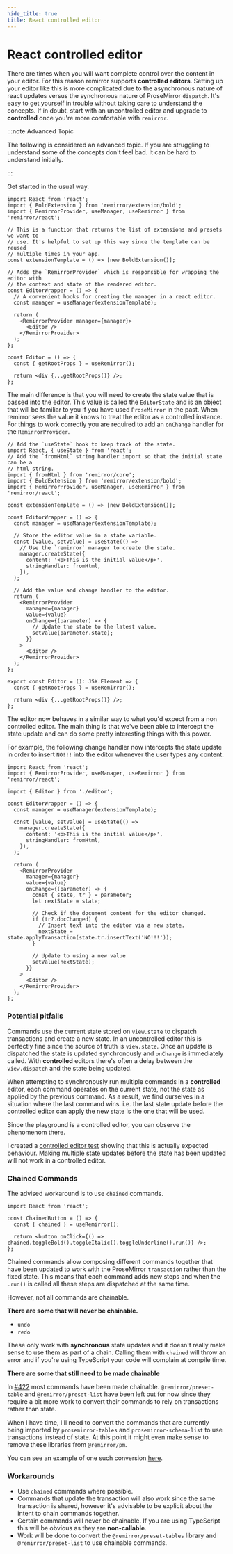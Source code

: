 ```yaml
---
hide_title: true
title: React controlled editor
---
```


# React controlled editor

There are times when you will want complete control over the content in your editor. For this reason remirror supports **controlled editors**. Setting up your editor like this is more complicated due to the asynchronous nature of react updates versus the synchronous nature of ProseMirror `dispatch`. It's easy to get yourself in trouble without taking care to understand the concepts. If in doubt, start with an uncontrolled editor and upgrade to **controlled** once you're more comfortable with `remirror`.

:::note Advanced Topic

The following is considered an advanced topic. If you are struggling to understand some of the concepts don't feel bad. It can be hard to understand initially.

:::

Get started in the usual way.

```tsx
import React from 'react';
import { BoldExtension } from 'remirror/extension/bold';
import { RemirrorProvider, useManager, useRemirror } from 'remirror/react';

// This is a function that returns the list of extensions and presets we want to
// use. It's helpful to set up this way since the template can be reused
// multiple times in your app.
const extensionTemplate = () => [new BoldExtension()];

// Adds the `RemirrorProvider` which is responsible for wrapping the editor with
// the context and state of the rendered editor.
const EditorWrapper = () => {
  // A convenient hooks for creating the manager in a react editor.
  const manager = useManager(extensionTemplate);

  return (
    <RemirrorProvider manager={manager}>
      <Editor />
    </RemirrorProvider>
  );
};

const Editor = () => {
  const { getRootProps } = useRemirror();

  return <div {...getRootProps()} />;
};
```

The main difference is that you will need to create the state value that is passed into the editor. This value is called the `EditorState` and is an object that will be familiar to you if you have used `ProseMirror` in the past. When remirror sees the value it knows to treat the editor as a controlled instance. For things to work correctly you are required to add an `onChange` handler for the `RemirrorProvider`.

```tsx
// Add the `useState` hook to keep track of the state.
import React, { useState } from 'react';
// Add the `fromHtml` string handler import so that the initial state can be a
// html string.
import { fromHtml } from 'remirror/core';
import { BoldExtension } from 'remirror/extension/bold';
import { RemirrorProvider, useManager, useRemirror } from 'remirror/react';

const extensionTemplate = () => [new BoldExtension()];

const EditorWrapper = () => {
  const manager = useManager(extensionTemplate);

  // Store the editor value in a state variable.
  const [value, setValue] = useState(() =>
    // Use the `remirror` manager to create the state.
    manager.createState({
      content: '<p>This is the initial value</p>',
      stringHandler: fromHtml,
    }),
  );

  // Add the value and change handler to the editor.
  return (
    <RemirrorProvider
      manager={manager}
      value={value}
      onChange={(parameter) => {
        // Update the state to the latest value.
        setValue(parameter.state);
      }}
    >
      <Editor />
    </RemirrorProvider>
  );
};

export const Editor = (): JSX.Element => {
  const { getRootProps } = useRemirror();

  return <div {...getRootProps()} />;
};
```

The editor now behaves in a similar way to what you'd expect from a non controlled editor. The main thing is that we've been able to intercept the state update and can do some pretty interesting things with this power.

For example, the following change handler now intercepts the state update in order to insert `NO!!!` into the editor whenever the user types any content.

```tsx
import React from 'react';
import { RemirrorProvider, useManager, useRemirror } from 'remirror/react';

import { Editor } from './editor';

const EditorWrapper = () => {
  const manager = useManager(extensionTemplate);

  const [value, setValue] = useState(() =>
    manager.createState({
      content: '<p>This is the initial value</p>',
      stringHandler: fromHtml,
    }),
  );

  return (
    <RemirrorProvider
      manager={manager}
      value={value}
      onChange={(parameter) => {
        const { state, tr } = parameter;
        let nextState = state;

        // Check if the document content for the editor changed.
        if (tr?.docChanged) {
          // Insert text into the editor via a new state.
          nextState = state.applyTransaction(state.tr.insertText('NO!!!'));
        }

        // Update to using a new value
        setValue(nextState);
      }}
    >
      <Editor />
    </RemirrorProvider>
  );
};
```

### Potential pitfalls

Commands use the current state stored on `view.state` to dispatch transactions and create a new state. In an uncontrolled editor this is perfectly fine since the source of truth is `view.state`. Once an update is dispatched the state is updated synchronously and `onChange` is immediately called. With **controlled** editors there's often a delay between the `view.dispatch` and the state being updated.

When attempting to synchronously run multiple commands in a **controlled** editor, each command operates on the current state, not the state as applied by the previous command. As a result, we find ourselves in a situation where the last command wins. i.e. the last state update before the controlled editor can apply the new state is the one that will be used.

Since the playground is a controlled editor, you can observe the phenomenom there.

I created a [controlled editor test](https://github.com/remirror/remirror/blob/7477b9357368d62e201d05db4d9872954ae13c11/packages/%40remirror/react/src/components/__tests__/react-editor-controlled.spec.tsx#L368-L418) showing that this is actually expected behaviour. Making multiple state updates before the state has been updated will not work in a controlled editor.

### Chained Commands

The advised workaround is to use `chained` commands.

```tsx
import React from 'react';

const ChainedButton = () => {
  const { chained } = useRemirror();

  return <button onClick={() => chained.toggleBold().toggleItalic().toggleUnderline().run()} />;
};
```

Chained commands allow composing different commands together that have been updated to work with the ProseMirror `transaction` rather than the fixed state. This means that each command adds new steps and when the `.run()` is called all these steps are dispatched at the same time.

However, not all commands are chainable.

**There are some that will never be chainable.**

- `undo`
- `redo`

These only work with **synchronous** state updates and it doesn't really make sense to use them as part of a chain. Calling them with `chained` will throw an error and if you're using TypeScript your code will complain at compile time.

**There are some that still need to be made chainable**

In [#422](https://github.com/remirror/remirror/pull/422) most commands have been made chainable. `@remirror/preset-table` and `@remirror/preset-list` have been left out for now since they require a bit more work to convert their commands to rely on transactions rather than state.

When I have time, I'll need to convert the commands that are currently being imported by `prosemirror-tables` and `prosemirror-schema-list` to use transactions instead of state. At this point it might even make sense to remove these libraries from `@remirror/pm`.

You can see an example of one such conversion [here](https://github.com/remirror/remirror/blob/7477b9357368d62e201d05db4d9872954ae13c11/packages/%40remirror/core-utils/src/command-utils.ts#L128-L164).

### Workarounds

- Use `chained` commands where possible.
- Commands that update the transaction will also work since the same transaction is shared, however it's advisable to be explicit about the intent to chain commands together.
- Certain commands will never be chainable. If you are using TypeScript this will be obvious as they are **non-callable**.
- Work will be done to convert the `@remirror/preset-tables` library and `@remirror/preset-list` to use chainable commands.
